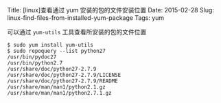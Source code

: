 Title: [linux]查看通过 yum 安装的包的文件安装位置
Date: 2015-02-28
Slug: linux-find-files-from-installed-yum-package
Tags: yum

可以通过 `yum-utils` 工具查看所安装的包的文件位置

    $ sudo yum install yum-utils
    $ sudo repoquery --list python27
    /usr/bin/pydoc27
    /usr/bin/python2.7
    /usr/share/doc/python27-2.7.9
    /usr/share/doc/python27-2.7.9/LICENSE
    /usr/share/doc/python27-2.7.9/README
    /usr/share/man/man1/python2.1.gz
    /usr/share/man/man1/python2.7.1.gz

